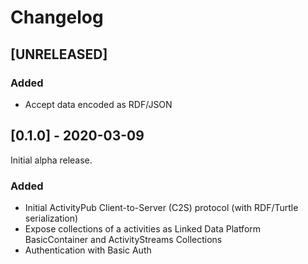 # Changelog

## [UNRELEASED]

### Added

- Accept data encoded as RDF/JSON


## [0.1.0] - 2020-03-09

Initial alpha release.

### Added

- Initial ActivityPub Client-to-Server (C2S) protocol (with RDF/Turtle
  serialization)
- Expose collections of a activities as Linked Data Platform BasicContainer and
  ActivityStreams Collections
- Authentication with Basic Auth
